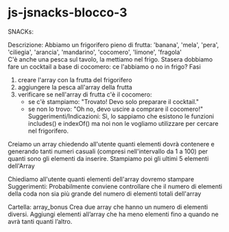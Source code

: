 # js-jsnacks-blocco-3

SNACKs:

<!-- 1. TuttiFrutti -->
<!-- Cartella array-lista -->

Descrizione:
Abbiamo un frigorifero pieno di frutta: 'banana', 'mela', 'pera', 'ciliegia', 'arancia', 'mandarino', 'cocomero', 'limone', 'fragola'  
C'è anche una pesca sul tavolo, la mettiamo nel frigo.
Stasera dobbiamo fare un cocktail a base di cocomero: ce l'abbiamo o no in frigo?
Fasi
1. creare l'array con la frutta del frigorifero
2. aggiungere la pesca all'array della frutta
3. verificare se nell'array di frutta c'è il cocomero:
   - se c'è stampiamo: "Trovato! Devo solo preparare il cocktail."
   - se non lo trovo: "Oh no, devo uscire a comprare il cocomero!"
Suggerimenti/Indicazioni:
Sì, lo sappiamo che esistono le funzioni includes() e indexOf() ma noi non le vogliamo utilizzare 
per cercare nel frigorifero.

<!-- workflow -->
<!-- 
creo un Array con gli elementi che mi sono stati forniti 
-controllo quali elementi sono presenti al suo interno 
-faccio un Array.push('pesca'); per agiungere l'elemento che ho sul tavolo
-controllo se dentro l'Array è presente 'cocomero'
-se e presente stampa "Trovato! Devo solo preparare il cocktail."
-altrimenti stampa  "Oh no, devo uscire a comprare il cocomero!" 
-->



<!-- 2. La coda dell'Array -->
<!-- Cartella: array_tail -->

Creiamo  un array chiedendo all'utente quanti elementi dovrà contenere e
generando tanti numeri casuali (compresi nell'intervallo da 1 a 100) per quanti sono gli elementi da inserire.
Stampiamo poi gli ultimi 5 elementi dell'Array

<!-- Bonus: -->

Chiediamo all'utente quanti elementi dell'array dovremo stampare
Suggerimenti:
Probabilmente  conviene controllare che il numero di elementi della coda non sia più grande del numero di elementi totali dell'array

<!-- 3.  (Bonus) -->

Cartella: array_bonus
Crea due array che hanno un numero di elementi diversi.
Aggiungi elementi all’array che ha meno elementi fino a quando ne avrà tanti quanti l’altro.